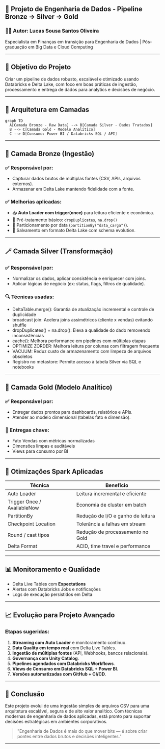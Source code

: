 ## 📁 Projeto de Engenharia de Dados - Pipeline Bronze → Silver → Gold

### 👨‍💼 Autor: Lucas Sousa Santos Oliveira
Especialista em Finanças em transição para Engenharia de Dados | Pós-graduação em Big Data e Cloud Computing

---

## 🎯 Objetivo do Projeto
Criar um pipeline de dados robusto, escalável e otimizado usando Databricks e Delta Lake, com foco em boas práticas de ingestão, processamento e entrega de dados para analytics e decisões de negócio.

---

## 🧱 Arquitetura em Camadas

```mermaid
graph TD
  A[Camada Bronze - Raw Data] --> B[Camada Silver - Dados Tratados]
  B --> C[Camada Gold - Modelo Analítico]
  C --> D[Consumo: Power BI / Databricks SQL / API]
```

---

## 🔽 Camada Bronze (Ingestão)

### ✅ Responsável por:
- Capturar dados brutos de múltiplas fontes (CSV, APIs, arquivos externos).
- Armazenar em Delta Lake mantendo fidelidade com a fonte.

### ✅ Melhorias aplicadas:
- 📥 **Auto Loader com trigger(once)** para leitura eficiente e econômica.
- 🧹 Pré-tratamento básico: `dropDuplicates`, `na.drop()`
- 📁 Particionamento por data (`partitionBy("data_carga")`).
- 💾 Salvamento em formato Delta Lake com schema evolution.

---

## 🪄 Camada Silver (Transformação)

### ✅ Responsável por:
- Normalizar os dados, aplicar consistência e enriquecer com joins.
- Aplicar lógicas de negócio (ex: status, flags, filtros de qualidade).

### 🔍 Técnicas usadas:
- DeltaTable.merge(): Garantia de atualização incremental e controle de duplicidade
- broadcast join: Acelera joins assimétricos (cliente x vendas) evitando shuffle
- dropDuplicates() + na.drop(): Eleva a qualidade do dado removendo inconsistências
- cache(): Melhora performance em pipelines com múltiplas etapas
- OPTIMIZE ZORDER: Melhora leitura por colunas com filtragem frequente
- VACUUM: Reduz custo de armazenamento com limpeza de arquivos obsoletos
- Registro no metastore: Permite acesso à tabela Silver via SQL e notebooks

---

## 🥇 Camada Gold (Modelo Analítico)

### ✅ Responsável por:
- Entregar dados prontos para dashboards, relatórios e APIs.
- Atender ao modelo dimensional (tabelas fato e dimensão).

### 🧠 Entregas chave:
- Fato Vendas com métricas normalizadas
- Dimensões limpas e auditáveis
- Views para consumo por BI

---

## 🚀 Otimizações Spark Aplicadas

| Técnica                       | Benefício                                        
|------------------------------|-------------------------------------------------|
| Auto Loader                  | Leitura incremental e eficiente                 |
| Trigger Once / AvailableNow  | Economia de cluster em batch                    |
| PartitionBy                  | Redução de I/O e ganho de leitura               |
| Checkpoint Location          | Tolerância a falhas em stream                   |
| Round / cast tipos           | Redução de processamento no Gold                |
| Delta Format                 | ACID, time travel e performance                 |

---

## 📊 Monitoramento e Qualidade

- Delta Live Tables com **Expectations**
- Alertas com Databricks Jobs e notificações
- Logs de execução persistidos em Delta

---

## 📈 Evolução para Projeto Avançado

### Etapas sugeridas:

1. **Streaming com Auto Loader** e monitoramento contínuo.
2. **Data Quality em tempo real** com Delta Live Tables.
3. **Ingestão de múltiplas fontes** (API, Webhooks, bancos relacionais).
4. **Governança com Unity Catalog**.
5. **Pipelines agendados com Databricks Workflows**.
6. **Views de Consumo em Databricks SQL + Power BI**.
7. **Versões automatizadas com GitHub + CI/CD**.

---

## 🧠 Conclusão
Este projeto evolui de uma ingestão simples de arquivos CSV para uma arquitetura escalável, segura e de alto valor analítico. Com técnicas modernas de engenharia de dados aplicadas, está pronto para suportar decisões estratégicas em ambientes corporativos.

> "Engenharia de Dados é mais do que mover bits — é sobre criar pontes entre dados brutos e decisões inteligentes."

---


